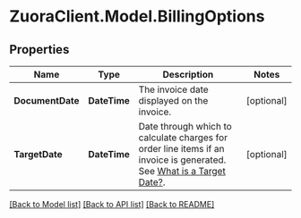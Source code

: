 # ZuoraClient.Model.BillingOptions

## Properties

Name | Type | Description | Notes
------------ | ------------- | ------------- | -------------
**DocumentDate** | **DateTime** | The invoice date displayed on the invoice. | [optional] 
**TargetDate** | **DateTime** | Date through which to calculate charges for order line items if an invoice is generated. See [What is a Target Date?](https://knowledgecenter.zuora.com/Billing/Billing_and_Payments/J_Billing_Operations/G_Bill_Runs/Creating_Bill_Runs#What_is_a_Target_Date.3F). | [optional] 

[[Back to Model list]](../README.md#documentation-for-models) [[Back to API list]](../README.md#documentation-for-api-endpoints) [[Back to README]](../README.md)

